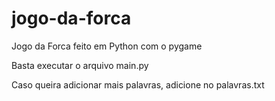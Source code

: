 # jogo-da-forca
Jogo da Forca feito em Python com o pygame

Basta executar o arquivo main.py 

Caso queira adicionar mais palavras, adicione no palavras.txt
